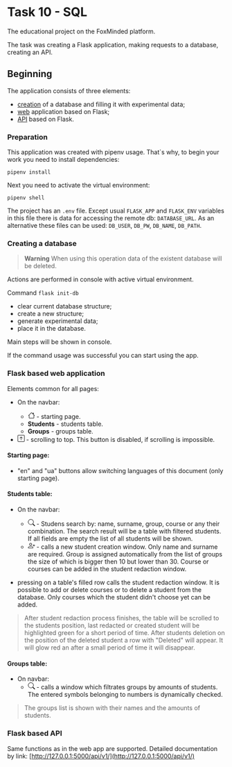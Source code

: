 # Task 10 - SQL

The educational project on the FoxMinded platform.

The task was creating a Flask application, making requests to a database, creating an API.

## Beginning

The application consists of three elements:

- [creation](#creating-a-database) of a database and filling it with experimental data;
- [web](#flask-based-web-application) application based on Flask;
- [API](#Flask-based-API) based on Flask.

### Preparation

This application was created with pipenv usage.
That`s why, to begin your work you need to install dependencies:

`pipenv install`

Next you need to activate the virtual environment:

`pipenv shell`

The project has an `.env` file.
Except usual `FLASK_APP` and `FLASK_ENV` variables in this file there is data for accessing the remote db:
`DATABASE_URL`.
As an alternative these files can be used: 
`DB_USER`, `DB_PW`, `DB_NAME`, `DB_PATH`.


### Creating a database

> **Warning**
> When using this operation data of the existent database will be deleted.

Actions are performed in console with active virtual environment.

Command ```flask init-db``` 

- clear current database structure;
- create a new structure;
- generate experimental data;
- place it in the database.

Main steps will be shown in console.

If the command usage was successful you can start using the app.

### Flask based web application

Elements common for all pages:

- On the navbar:
    - <svg xmlns="http://www.w3.org/2000/svg" width="16" height="16" fill="currentColor" class="bi bi-house" viewBox="0 0 16 16">
      <path fill-rule="evenodd" d="M2 13.5V7h1v6.5a.5.5 0 0 0 .5.5h9a.5.5 0 0 0 .5-.5V7h1v6.5a1.5 1.5 0 0 1-1.5 1.5h-9A1.5 1.5 0 0 1 2 13.5zm11-11V6l-2-2V2.5a.5.5 0 0 1 .5-.5h1a.5.5 0 0 1 .5.5z"/>
      <path fill-rule="evenodd" d="M7.293 1.5a1 1 0 0 1 1.414 0l6.647 6.646a.5.5 0 0 1-.708.708L8 2.207 1.354 8.854a.5.5 0 1 1-.708-.708L7.293 1.5z"/>
      </svg> - starting page.
    - **Students** - students table.
    - **Groups** - groups table.
  
- <svg xmlns="http://www.w3.org/2000/svg" width="16" height="16" fill="currentColor" class="bi bi-arrow-up-square" viewBox="0 0 16 16">
  <path fill-rule="evenodd" d="M15 2a1 1 0 0 0-1-1H2a1 1 0 0 0-1 1v12a1 1 0 0 0 1 1h12a1 1 0 0 0 1-1V2zM0 2a2 2 0 0 1 2-2h12a2 2 0 0 1 2 2v12a2 2 0 0 1-2 2H2a2 2 0 0 1-2-2V2zm8.5 9.5a.5.5 0 0 1-1 0V5.707L5.354 7.854a.5.5 0 1 1-.708-.708l3-3a.5.5 0 0 1 .708 0l3 3a.5.5 0 0 1-.708.708L8.5 5.707V11.5z"/>
  </svg> - scrolling to top. This button is disabled, if scrolling is impossible.

#### Starting page:

- "en" and "ua" buttons allow switching languages of this document (only starting page).

#### Students table:

  - On the navbar:
    
    - <svg xmlns="http://www.w3.org/2000/svg" width="16" height="16" fill="currentColor" class="bi bi-search" viewBox="0 0 16 16">
      <path d="M11.742 10.344a6.5 6.5 0 1 0-1.397 1.398h-.001c.03.04.062.078.098.115l3.85 3.85a1 1 0 0 0 1.415-1.414l-3.85-3.85a1.007 1.007 0 0 0-.115-.1zM12 6.5a5.5 5.5 0 1 1-11 0 5.5 5.5 0 0 1 11 0z"/>
      </svg> - Studens search by: name, surname, group, course or any their combination. The search result will be a table with filtered students. If all fields are empty the list of all students will be shown.
    - <svg xmlns="http://www.w3.org/2000/svg" width="16" height="16" fill="currentColor" class="bi bi-person-plus" viewBox="0 0 16 16">
      <path d="M6 8a3 3 0 1 0 0-6 3 3 0 0 0 0 6zm2-3a2 2 0 1 1-4 0 2 2 0 0 1 4 0zm4 8c0 1-1 1-1 1H1s-1 0-1-1 1-4 6-4 6 3 6 4zm-1-.004c-.001-.246-.154-.986-.832-1.664C9.516 10.68 8.289 10 6 10c-2.29 0-3.516.68-4.168 1.332-.678.678-.83 1.418-.832 1.664h10z"/>
      <path fill-rule="evenodd" d="M13.5 5a.5.5 0 0 1 .5.5V7h1.5a.5.5 0 0 1 0 1H14v1.5a.5.5 0 0 1-1 0V8h-1.5a.5.5 0 0 1 0-1H13V5.5a.5.5 0 0 1 .5-.5z"/>
      </svg> - calls a new student creation window. Only name and surname are required. Group is assigned automatically from the list of groups the size of which is bigger then 10 but lower than 30. Course or courses can be added in the student redaction window.
  
  - pressing on a table's filled row calls the student redaction window. It is possible to add or delete courses or to delete a student from the database. Only courses which the student didn't choose yet can be added.

> After student redaction process finishes, the table will be scrolled to the students position, last redacted or created student will be highlighted green for a short period of time. After students deletion on the position of the deleted student a row with "Deleted" will appear. It will glow red an after a small period of time it will disappear.

#### Groups table:
 
- On navbar:
    - <svg xmlns="http://www.w3.org/2000/svg" width="16" height="16" fill="currentColor" class="bi bi-search" viewBox="0 0 16 16">
      <path d="M11.742 10.344a6.5 6.5 0 1 0-1.397 1.398h-.001c.03.04.062.078.098.115l3.85 3.85a1 1 0 0 0 1.415-1.414l-3.85-3.85a1.007 1.007 0 0 0-.115-.1zM12 6.5a5.5 5.5 0 1 1-11 0 5.5 5.5 0 0 1 11 0z"/>
      </svg> - calls a window which filtrates groups by amounts of students. The entered symbols belonging to numbers is dynamically checked. 
    
> The groups list is shown with their names and the amounts of students. 

### Flask based API

Same functions as in the web app are supported.
Detailed documentation by link: [http://127.0.0.1:5000/api/v1/](http://127.0.0.1:5000/api/v1/)
